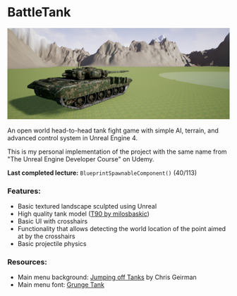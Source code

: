 # BattleTank

![](Screenshots/screenshot.png)

An open world head-to-head tank fight game with simple AI, terrain, and advanced control system in Unreal Engine 4.

This is my personal implementation of the project with the same name from "The Unreal Engine Developer Course" on Udemy.

**Last completed lecture:** `BlueprintSpawnableComponent()` (40/113)

### Features:
- Basic textured landscape sculpted using Unreal
- High quality tank model ([T90 by milosbaskic](https://www.cgtrader.com/free-3d-models/military/vehicle/russian-military-vehicles-t90))
- Basic UI with crosshairs
- Functionality that allows detecting the world location of the point aimed at by the crosshairs
- Basic projectile physics

### Resources:
- Main menu background: [Jumping off Tanks](https://unsplash.com/photos/xO5nNl8QCS4) by Chris Geirman
- Main menu font: [Grunge Tank](https://www.dafont.com/grunge-tank.font)